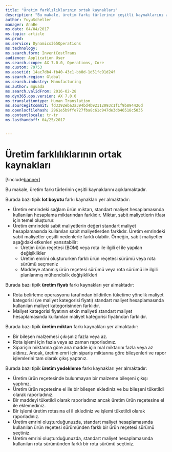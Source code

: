 ```yaml
---
title: "Üretim farklılıklarının ortak kaynakları"
description: "Bu makale, üretim farkı türlerinin çeşitli kaynaklarını açıklamaktadır."
author: YuyuScheller
manager: AnnBe
ms.date: 04/04/2017
ms.topic: article
ms.prod: 
ms.service: Dynamics365Operations
ms.technology: 
ms.search.form: InventCostTrans
audience: Application User
ms.search.scope: AX 7.0.0, Operations, Core
ms.custom: 79753
ms.assetid: 14ac7db4-fb40-43c1-bb0d-1d51fc91d24f
ms.search.region: Global
ms.search.industry: Manufacturing
ms.author: mguada
ms.search.validFrom: 2016-02-28
ms.dyn365.ops.version: AX 7.0.0
ms.translationtype: Human Translation
ms.sourcegitcommit: fd3392eba3a394bd4b92112093c1f1f9b894426d
ms.openlocfilehash: 2961e5b9ffe727fba8c61c947de3db46518c5035
ms.contentlocale: tr-tr
ms.lasthandoff: 04/25/2017


---
```


# <a name="common-sources-of-production-variances"></a>Üretim farklılıklarının ortak kaynakları

[!include[banner](../includes/banner.md)]


Bu makale, üretim farkı türlerinin çeşitli kaynaklarını açıklamaktadır. 

Burada bazı tipik **lot boyutu** farkı kaynakları yer almaktadır:

-   Üretim emrindeki sağlam ürün miktarı, standart maliyet hesaplamasında kullanılan hesaplama miktarından farklıdır. Miktar, sabit maliyetlerin itfası için temel oluşturur.
-   Üretim emrindeki sabit maliyetlerin değeri standart maliyet hesaplamasında kullanılan sabit maliyetlerden farklıdır. Üretim emrindeki sabit maliyetler çeşitli nedenlerle farklı olabilir. Örneğin, sabit maliyetler aşağıdaki etkenleri yansıtabilir:
    -   Üretim ürün reçetesi (BOM) veya rota ile ilgili el ile yapılan değişiklikler
    -   Üretim emrini oluştururken farklı ürün reçetesi sürümü veya rota sürümü seçmeniz
    -   Maddeye atanmış ürün reçetesi sürümü veya rota sürümü ile ilgili planlanmış mühendislik değişiklikleri

Burada bazı tipik **üretim fiyatı** farkı kaynakları yer almaktadır:

-   Rota belirleme operasyonu tarafından bildirilen tüketime yönelik maliyet kategorisi (ve maliyet kategorisi fiyatı) standart maliyet hesaplamasında kullanılan maliyet kategorisinden farklıdır.
-   Maliyet kategorisi fiyatının etkin maliyeti standart maliyet hesaplamasında kullanılan maliyet kategorisi fiyatından farklıdır.

Burada bazı tipik **üretim miktarı** farkı kaynakları yer almaktadır:

-   Bir bileşen malzemesi çıkışınız fazla veya az.
-   Rota işlemi için fazla veya az zaman raporladınız.
-   Siparişin miktarına göre ana madde için mal miktarını fazla veya az aldınız. Ancak, üretim emri için sipariş miktarına göre bileşenleri ve rapor işlemlerini tam olarak çıkış yaptınız.

Burada bazı tipik **üretim yedekleme** farkı kaynakları yer almaktadır:

-   Üretim ürün reçetesinde bulunmayan bir malzeme bileşeni çıkışı yaptınız.
-   Üretim ürün reçetesine el ile bir bileşen eklediniz ve bu bileşeni tüketildi olarak raporladınız.
-   Bir maddeyi tüketildi olarak raporladınız ancak üretim ürün reçetesine el ile eklemediniz.
-   Bir işlemi üretim rotasına el il eklediniz ve işlemi tüketildi olarak raporladınız.
-   Üretim emrini oluşturduğunuzda, standart maliyet hesaplamasında kullanılan ürün reçetesi sürümünden farklı bir ürün reçetesi sürümü seçtiniz.
-   Üretim emrini oluşturduğunuzda, standart maliyet hesaplamasında kullanılan rota sürümünden farklı bir rota sürümü seçtiniz.





